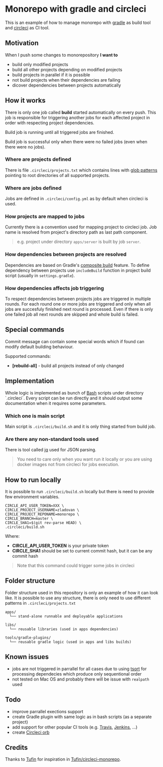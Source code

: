 # Monorepo with gradle and circleci

This is an example of how to manage monorepo with [gradle](https://gradle.org/) as build tool
and [circleci](https://circleci.com/) as CI tool.

## Motivation

When I push some changes to monorepository **I want to**
  
  - build only modified projects
  - build all other projects depending on modified projects
  - build projects in parallel if it is possible
  - not build projects when their dependencies are failing
  - dicover dependencies between projects automatically 

## How it works

There is only one job called **build** started automatically on every push. This job is responsible for triggering another jobs for each affected project in order with respecting project dependencies.

Build job is running until all triggered jobs are finished.

Build job is successful only when there were no failed jobs (even when there were no jobs).

### Where are projects defined

There is file `.circleci/projects.txt` which contains lines with [glob patterns](https://en.wikipedia.org/wiki/Glob_(programming)) pointing to root directories of all supported projects.

### Where are jobs defined

Jobs are defined in `.circleci/config.yml` as by default when circleci is used. 

### How projects are mapped to jobs

Currently there is a convention used for mapping project to circleci job. Job name is resolved from project's directory path as last path component. 

> e.g. project under directory `apps/server` is built by job `server`.

### How dependencies between projects are resolved

Dependencies are based on Gradle's [composite build](https://docs.gradle.org/current/userguide/composite_builds.html) feature. To define dependency between projects use `includeBuild` function in project build script (usually in `settings.gradle`).

### How dependencies affects job triggering

To respect dependencies between projects jobs are triggered in multiple rounds. For each round one or more jobs are triggered and only when all jobs are succesfuly finished next round is processed. Even if there is only one failed job all next rounds are skipped and whole build is failed. 

## Special commands

Commit message can contain some special words which if found can modify default building behaviour.

Supported commands:
 - **[rebuild-all]** - build all projects instead of only changed 

## Implementation

Whole logic is implemented as bunch of [Bash](https://en.wikipedia.org/wiki/Bash_(Unix_shell)) scripts under directory `.circleci`. Every script can be run directly and it should output some documentation when it requires some parameters.

### Which one is main script

Main script is `.circleci/build.sh` and it is only thing started from build job.

### Are there any non-standard tools used

There is tool called [jq](https://stedolan.github.io/jq/) used for JSON parsing.

>You need to care only when you want run it locally or you are using docker images not from circleci for jobs execution. 

## How to run locally

It is possible to run `.circleci/build.sh` locally but there is need to provide few environment variables.

    CIRCLE_API_USER_TOKEN=XXX \
    CIRCLE_PROJECT_USERNAME=zladovan \
    CIRCLE_PROJECT_REPONAME=monorepo \
    CIRCLE_BRANCH=master \
    CIRCLE_SHA1=$(git rev-parse HEAD) \
    .circleci/build.sh

Where:

  - **CIRCLE_API_USER_TOKEN** is your private token
  - **CIRCLE_SHA1** should be set to current commit hash, but it can be any commit hash

>Note that this command could trigger some jobs in circleci

## Folder structure

Folder structure used in this repository is only an example of how it can look like. It is possible to use any structure, there is only need to use different patterns in `.circleci/projects.txt` 

    apps/
      └── stand-alone runnable and deployable applications

    libs/
      └── reusable libraries (used in apps dependencies)  

    tools/gradle-plugins/
      └── reusable gradle logic (used in apps and libs builds)

## Known issues

  - jobs are not triggered in parrallel for all cases due to using [tsort](https://en.wikipedia.org/wiki/Tsort) for processing dependecies which produce only sequentional order
  - not tested on Mac OS and probably there will be issue with `realpath` used
  
## Todo

  - improve parrallel exections support
  - create Gradle plugin with same logic as in bash scripts (as a separate project)
  - add support for other popular CI tools (e.g. [Travis](https://travis-ci.org/), [Jenkins](https://jenkins.io/), ...)
  - create [Circleci orb](https://circleci.com/orbs/)

## Credits

Thanks to [Tufin](https://github.com/Tufin) for inspiration in [Tufin/circleci-monorepo](https://github.com/Tufin/circleci-monorepo).
